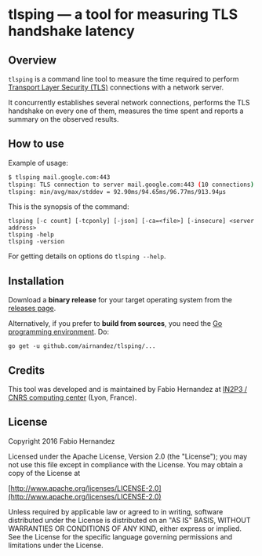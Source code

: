 # tlsping — a tool for measuring TLS handshake latency

## Overview
`tlsping` is a command line tool to measure the time required to perform [Transport Layer Security (TLS)](https://en.wikipedia.org/wiki/Transport_Layer_Security) connections with a network server.

It concurrently establishes several network connections, performs the TLS handshake on every one of them, measures the time spent and reports a summary on the observed results.

## How to use
Example of usage:

```bash
$ tlsping mail.google.com:443
tlsping: TLS connection to server mail.google.com:443 (10 connections)
tlsping: min/avg/max/stddev = 92.90ms/94.65ms/96.77ms/913.94µs
```

This is the synopsis of the command:

```
tlsping [-c count] [-tcponly] [-json] [-ca=<file>] [-insecure] <server address>
tlsping -help
tlsping -version
```

For getting details on options do `tlsping --help`.

## Installation
Download a **binary release** for your target operating system from the [releases page](https://github.com/airnandez/tlsping/releases).

Alternatively, if you prefer to **build from sources**, you need the [Go programming environment](https://golang.org). Do:

```
go get -u github.com/airnandez/tlsping/...
```

## Credits

This tool was developed and is maintained by Fabio Hernandez at [IN2P3 / CNRS computing center](http://cc.in2p3.fr) (Lyon, France).

## License
Copyright 2016 Fabio Hernandez

Licensed under the Apache License, Version 2.0 (the "License");
you may not use this file except in compliance with the License.
You may obtain a copy of the License at

[http://www.apache.org/licenses/LICENSE-2.0](http://www.apache.org/licenses/LICENSE-2.0)

Unless required by applicable law or agreed to in writing, software
distributed under the License is distributed on an "AS IS" BASIS,
WITHOUT WARRANTIES OR CONDITIONS OF ANY KIND, either express or implied.
See the License for the specific language governing permissions and
limitations under the License.
